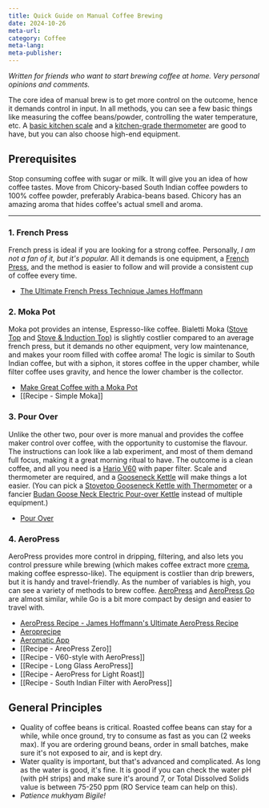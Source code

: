 ```yaml
---
title: Quick Guide on Manual Coffee Brewing
date: 2024-10-26
meta-url: 
category: Coffee
meta-lang: 
meta-publisher:
---
```



*Written for friends who want to start brewing coffee at home. Very personal opinions and comments.*

The core idea of manual brew is to get more control on the outcome, hence it demands control in input. In all methods, you can see a few basic things like measuring the coffee beans/powder, controlling the water temperature, etc. A [basic kitchen scale](https://amzn.to/4gQm8bR) and a [kitchen-grade thermometer](https://amzn.to/47X6mYx) are good to have, but you can also choose high-end equipment.

## Prerequisites
Stop consuming coffee with sugar or milk. It will give you an idea of how coffee tastes. Move from Chicory-based South Indian coffee powders to 100% coffee powder, preferably Arabica-beans based. Chicory has an amazing aroma that hides coffee's actual smell and aroma.

---

### 1. French Press
French press is ideal if you are looking for a strong coffee. Personally, *I am not a fan of it, but it's popular.* All it demands is one equipment, a [French Press](https://amzn.to/3TT0slx), and the method is easier to follow and will provide a consistent cup of coffee every time.
- [The Ultimate French Press Technique James Hoffmann](https://www.youtube.com/watch?v=st571DYYTR8)

### 2. Moka Pot
Moka pot provides an intense, Espresso-like coffee. Bialetti Moka ([Stove Top](https://amzn.to/4ewpwqO) and [Stove & Induction Top](https://amzn.to/3zID1o9)) is slightly costlier compared to an average french press, but it demands no other equipment, very low maintenance, and makes your room filled with coffee aroma! The logic is similar to South Indian coffee, but with a siphon, it stores coffee in the upper chamber, while filter coffee uses gravity, and hence the lower chamber is the collector.
- [Make Great Coffee with a Moka Pot](https://www.youtube.com/watch?v=rpyBYuu-wJI)
- [[Recipe - Simple Moka]]

### 3. Pour Over
Unlike the other two, pour over is more manual and provides the coffee maker control over coffee, with the opportunity to customise the flavour. The instructions can look like a lab experiment, and most of them demand full focus, making it a great morning ritual to have. The outcome is a clean coffee, and all you need is a [Hario V60](https://amzn.to/3BwEH4N) with paper filter. Scale and thermometer are required, and a [Gooseneck Kettle](https://amzn.to/3Ngk5jI) will make things a lot easier. (You can pick a [Stovetop Gooseneck Kettle with Thermometer](https://amzn.to/3zPPc2p) or a fancier [Budan Goose Neck Electric Pour-over Kettle](https://amzn.to/3zCGtkd) instead of multiple equipment.)
- [Pour Over](https://www.youtube.com/watch?v=XlLqJwJHjp0)

### 4. AeroPress
AeroPress provides more control in dripping, filtering, and also lets you control pressure while brewing (which makes coffee extract more [crema](https://youtube.com/watch?v=j5rygxblzju), making coffee espresso-like). The equipment is costlier than drip brewers, but it is handy and travel-friendly. As the number of variables is high, you can see a variety of methods to brew coffee. [AeroPress](https://amzn.to/3NiJrxa) and [AeroPress Go](https://amzn.to/3zBPFp3) are almost similar, while Go is a bit more compact by design and easier to travel with.

- [AeroPress Recipe - James Hoffmann's Ultimate AeroPress Recipe](https://www.youtube.com/watch?v=XGs5QVAU-00)
- [Aeroprecipe](https://aeroprecipe.com/)
- [Aeromatic App](https://aeromatic.app/recipes/aeropress)
- [[Recipe - AreoPress Zero]]
- [[Recipe - V60-style with AeroPress]]
- [[Recipe - Long Glass AeroPress]]
- [[Recipe - AeroPress for Light Roast]]
- [[Recipe - South Indian Filter with AeroPress]]

## General Principles

- Quality of coffee beans is critical. Roasted coffee beans can stay for a while, while once ground, try to consume as fast as you can (2 weeks max). If you are ordering ground beans, order in small batches, make sure it's not exposed to air, and is kept dry.
- Water quality is important, but that's advanced and complicated. As long as the water is good, it's fine. It is good if you can check the water pH (with pH strips) and make sure it's around 7, or Total Dissolved Solids value is between 75-250 ppm (RO Service team can help on this).
- *Patience mukhyam Bigile!*